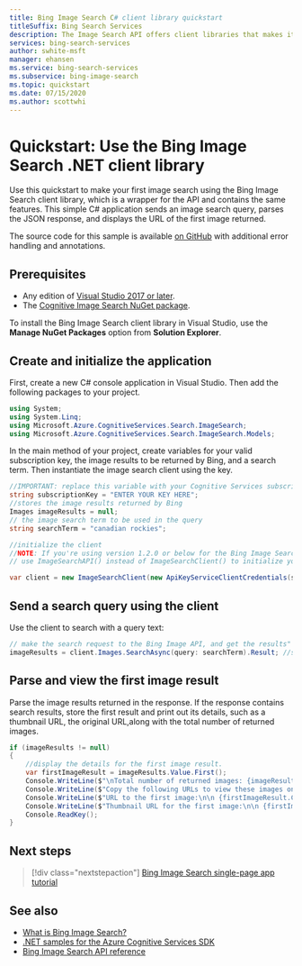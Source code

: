 ```yaml
---
title: Bing Image Search C# client library quickstart 
titleSuffix: Bing Search Services
description: The Image Search API offers client libraries that makes it easy to integrate search capabilities into your applications. Use this C# quickstart to send search requests and get back results.
services: bing-search-services
author: swhite-msft
manager: ehansen
ms.service: bing-search-services
ms.subservice: bing-image-search
ms.topic: quickstart
ms.date: 07/15/2020
ms.author: scottwhi
---
```


# Quickstart: Use the Bing Image Search .NET client library

Use this quickstart to make your first image search using the Bing Image Search client library, which is a wrapper for the API and contains the same features. This simple C# application sends an image search query, parses the JSON response, and displays the URL of the first image returned.

The source code for this sample is available [on GitHub](https://github.com/Azure-Samples/cognitive-services-dotnet-sdk-samples/tree/master/BingSearchv7/BingImageSearch) with additional error handling and annotations.

## Prerequisites
* Any edition of [Visual Studio 2017 or later](https://visualstudio.microsoft.com/vs/whatsnew/).
* The [Cognitive Image Search NuGet package](https://www.nuget.org/packages/Microsoft.Azure.CognitiveServices.Search.ImageSearch/).

To install the Bing Image Search client library in Visual Studio, use the **Manage NuGet Packages** option from **Solution Explorer**.

<!--
[!INCLUDE [bing-image-search-signup-requirements](../../../../includes/bing-image-search-signup-requirements.md)]

See also [Cognitive Services Pricing - Bing Search API](https://azure.microsoft.com/pricing/details/cognitive-services/search-api/).
-->

## Create and initialize the application

First, create a new C# console application in Visual Studio. Then add the following packages to your project.

```csharp
using System;
using System.Linq;
using Microsoft.Azure.CognitiveServices.Search.ImageSearch;
using Microsoft.Azure.CognitiveServices.Search.ImageSearch.Models;
```

In the main method of your project, create variables for your valid subscription key, the image results to be returned by Bing, and a search term. Then instantiate the image search client using the key.

```csharp
//IMPORTANT: replace this variable with your Cognitive Services subscription key
string subscriptionKey = "ENTER YOUR KEY HERE";
//stores the image results returned by Bing
Images imageResults = null;
// the image search term to be used in the query
string searchTerm = "canadian rockies";

//initialize the client
//NOTE: If you're using version 1.2.0 or below for the Bing Image Search client library, 
// use ImageSearchAPI() instead of ImageSearchClient() to initialize your search client.

var client = new ImageSearchClient(new ApiKeyServiceClientCredentials(subscriptionKey));
```

## Send a search query using the client

Use the client to search with a query text:

```csharp
// make the search request to the Bing Image API, and get the results"
imageResults = client.Images.SearchAsync(query: searchTerm).Result; //search query
```

## Parse and view the first image result

Parse the image results returned in the response.
If the response contains search results, store the first result and print out its details, such as a thumbnail URL, the original URL,along with the total number of returned images.  

```csharp
if (imageResults != null)
{
    //display the details for the first image result.
    var firstImageResult = imageResults.Value.First();
    Console.WriteLine($"\nTotal number of returned images: {imageResults.Value.Count}\n");
    Console.WriteLine($"Copy the following URLs to view these images on your browser.\n");
    Console.WriteLine($"URL to the first image:\n\n {firstImageResult.ContentUrl}\n");
    Console.WriteLine($"Thumbnail URL for the first image:\n\n {firstImageResult.ThumbnailUrl}");
    Console.ReadKey();
}
```

## Next steps

> [!div class="nextstepaction"]
> [Bing Image Search single-page app tutorial](../../tutorial/bing-image-search-single-page-app.md)

## See also

* [What is Bing Image Search?](../../overview.md)  
* [.NET samples for the Azure Cognitive Services SDK](https://github.com/Azure-Samples/cognitive-services-dotnet-sdk-samples/tree/master/BingSearchv7)
* [Bing Image Search API reference](../../reference/endpoints.md)
